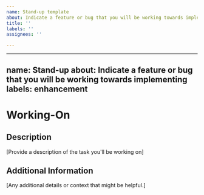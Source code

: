 ```yaml
---
name: Stand-up template
about: Indicate a feature or bug that you will be working towards implementing
title: ''
labels: ''
assignees: ''

---
```


---
name: Stand-up
about: Indicate a feature or bug that you will be working towards implementing
labels: enhancement
---

# Working-On

## Description

[Provide a description of the task you'll be working on]


## Additional Information

[Any additional details or context that might be helpful.]
